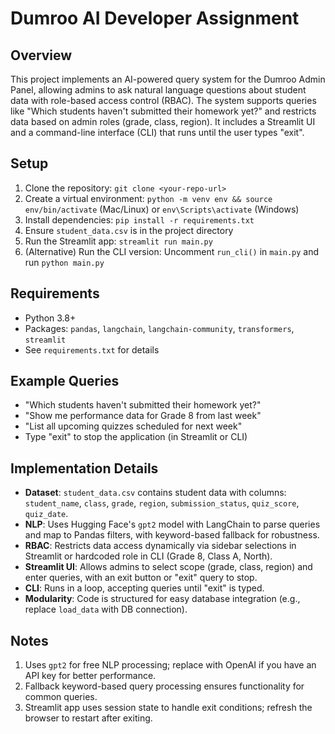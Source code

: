 # Dumroo AI Developer Assignment

## Overview

This project implements an AI-powered query system for the Dumroo Admin Panel, allowing admins to ask natural language questions about student data with role-based access control (RBAC). The system supports queries like "Which students haven't submitted their homework yet?" and restricts data based on admin roles (grade, class, region). It includes a Streamlit UI and a command-line interface (CLI) that runs until the user types "exit".

## Setup

1. Clone the repository: `git clone <your-repo-url>`
2. Create a virtual environment: `python -m venv env && source env/bin/activate` (Mac/Linux) or `env\Scripts\activate` (Windows)
3. Install dependencies: `pip install -r requirements.txt`
4. Ensure `student_data.csv` is in the project directory
5. Run the Streamlit app: `streamlit run main.py`
6. (Alternative) Run the CLI version: Uncomment `run_cli()` in `main.py` and run `python main.py`

## Requirements

- Python 3.8+
- Packages: `pandas`, `langchain`, `langchain-community`, `transformers`, `streamlit`
- See `requirements.txt` for details

## Example Queries

- "Which students haven't submitted their homework yet?"
- "Show me performance data for Grade 8 from last week"
- "List all upcoming quizzes scheduled for next week"
- Type "exit" to stop the application (in Streamlit or CLI)

## Implementation Details

- **Dataset**: `student_data.csv` contains student data with columns: `student_name`, `class`, `grade`, `region`, `submission_status`, `quiz_score`, `quiz_date`.
- **NLP**: Uses Hugging Face's `gpt2` model with LangChain to parse queries and map to Pandas filters, with keyword-based fallback for robustness.
- **RBAC**: Restricts data access dynamically via sidebar selections in Streamlit or hardcoded role in CLI (Grade 8, Class A, North).
- **Streamlit UI**: Allows admins to select scope (grade, class, region) and enter queries, with an exit button or "exit" query to stop.
- **CLI**: Runs in a loop, accepting queries until "exit" is typed.
- **Modularity**: Code is structured for easy database integration (e.g., replace `load_data` with DB connection).

## Notes

1. Uses `gpt2` for free NLP processing; replace with OpenAI if you have an API key for better performance.
2. Fallback keyword-based query processing ensures functionality for common queries.
3. Streamlit app uses session state to handle exit conditions; refresh the browser to restart after exiting.

